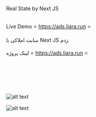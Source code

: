 Real State by Next JS
<br>
</br>

Live Demo ⭐ https://ads.liara.run ⭐

سایت املاکی با Next JS زدم
<br>
</br>
لینک پروژه ⭐ https://ads.liara.run ⭐

<br>
</br>


<br>
</br>

![alt text](https://github.com/mohammadbaghani/ads/blob/master/public/kharid-melk.png)

![alt text](https://github.com/mohammadbaghani/ads/blob/master/public/amlaki.png)


